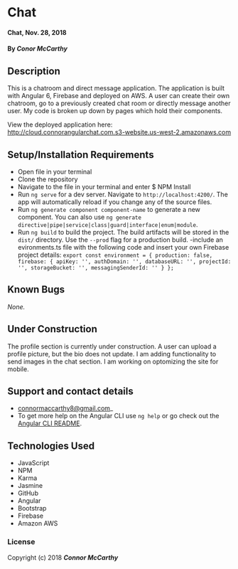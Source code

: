 # Chat

#### Chat, Nov. 28, 2018

#### By _**Conor McCarthy**_

## Description

This is a chatroom and direct message application. The application is built with Angular 6, Firebase and deployed on AWS. A user can create their own chatroom, go to a previously created chat room or directly message another user. My code is broken up down by pages which hold their components. 

View the deployed application here: http://cloud.connorangularchat.com.s3-website.us-west-2.amazonaws.com

## Setup/Installation Requirements

- Open file in your terminal
- Clone the repository
- Navigate to the file in your terminal and enter $ NPM Install
- Run `ng serve` for a dev server. Navigate to `http://localhost:4200/`. The app will automatically reload if you change any of the source files.
- Run `ng generate component component-name` to generate a new component. You can also use `ng generate directive|pipe|service|class|guard|interface|enum|module`.
- Run `ng build` to build the project. The build artifacts will be stored in the `dist/` directory. Use the `--prod` flag for a production build.
-include an evironments.ts file with the following code and insert your own Firebase project details:
`export const environment = { production: false, firebase: { apiKey: '', authDomain: '', databaseURL: '', projectId: '', storageBucket: '', messagingSenderId: '' } };`

## Known Bugs

_None._

## Under Construction
The profile section is currently under construction. A user can upload a profile picture, but the bio does not update. I am adding functionality to send images in the chat section. I am working on optomizing the site for mobile.

## Support and contact details

- connormaccarthy8@gmail.com\_
- To get more help on the Angular CLI use `ng help` or go check out the [Angular CLI README](https://github.com/angular/angular-cli/blob/master/README.md).

## Technologies Used

- JavaScript
- NPM
- Karma
- Jasmine
- GitHub
- Angular
- Bootstrap
- Firebase
- Amazon AWS

### License

Copyright (c) 2018 **_Connor McCarthy_**
